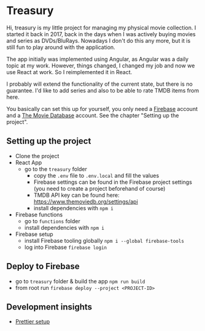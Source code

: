 # Treasury

Hi, treasury is my little project for managing my physical movie collection. I started it back in 2017, back in the days when I was actively buying movies and series as DVDs/BluRays. Nowadays I don't do this any more, but it is still fun to play around with the application.

The app initially was implemented using Angular, as Angular was a daily topic at my work. However, things changed, I changed my job and now we use React at work. So I reimplemented it in React.

I probably will extend the functionality of the current state, but there is no guarantee.
I'd like to add series and also to be able to rate TMDB items from here.

You basically can set this up for yourself, you only need a [Firebase](https://firebase.google.com/) account and a [The Movie Database](https://www.themoviedb.org/) account. See the chapter "Setting up the project".

## Setting up the project

- Clone the project
- React App
  - go to the `treasury` folder
    - copy the `.env` file to `.env.local` and fill the values
    - Firebase settings can be found in the Firebase project settings (you need to create a project beforehand of course)
    - TMDB API key can be found here: https://www.themoviedb.org/settings/api
    - install dependencies with `npm i`
- Firebase functions
  - go to `functions` folder
  - install dependencies with `npm i`
- Firebase setup
  - install Firebase tooling globally `npm i --global firebase-tools`
  - log into Firebase `firebase login`

## Deploy to Firebase

- go to `treasury` folder & build the app `npm run build`
- from root run `firebase deploy --project <PROJECT-ID>`

## Development insights

- [Prettier setup](https://medium.com/technical-credit/using-prettier-with-vs-code-and-create-react-app-67c2449b9d08)
